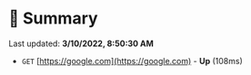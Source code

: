 # 📖 Summary
Last updated: **3/10/2022, 8:50:30 AM**

- `GET` [https://google.com](https://google.com) - **Up** (108ms)
